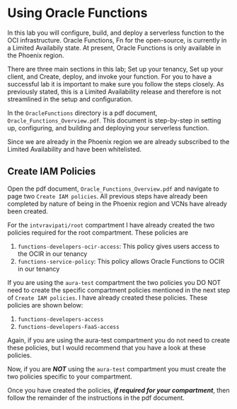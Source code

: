 # Using Oracle Functions

In this lab you will configure, build, and deploy a serverless function to the OCI infrastructure. Oracle Functions, Fn for the open-source, is currently in a Limited Availabily state.  At present, Oracle Functions is only available in the Phoenix region.

There are three main sections in this lab; Set up your tenancy, Set up your client, and Create, deploy, and invoke your function. For you to have a successful lab it is important to make sure you follow the steps closely. As previously stated, this is a Limited Availability release and therefore is not streamlined in the setup and configuration.

In the ```OracleFunctions``` directory is a pdf document, ```Oracle_Functions_Overview.pdf```. This document is step-by-step in setting up, configuring, and building and deploying your serverless function.  

Since we are already in the Phoenix region we are already subscribed to the Limited Availability and have been whitelisted.

## Create IAM Policies

Open the pdf document, ```Oracle_Functions_Overview.pdf``` and navigate to page two ```Create IAM policies```. All previous steps have already been completed by nature of being in the Phoenix region and VCNs have already been created.

For the ```intvravipati/root``` compartment I have already created the two policies required for the root compartment.  These policies are 

1. ```functions-developers-ocir-access```: This policy gives users access to the OCIR in our tenancy
2. ```functions-service-policy```: This policy allows Oracle Functions to OCIR in our tenancy

If you are using the ```aura-test``` compartment the two policies you DO NOT need to create the specific compartment policies mentioned in the next step of ```Create IAM policies```. I have already created these policies.  These policies are shown below:

1. ```functions-developers-access```
2. ```functions-developers-FaaS-access```

Again, if you are using the aura-test compartment you do not need to create these policies, but I would recommend that you have a look at these policies.

Now, if you are ***NOT*** using the ```aura-test``` compartment you must create the two policies specific to your compartment.

Once you have created the policies, ***if required for your compartment***, then follow the remainder of the instructions in the pdf document.